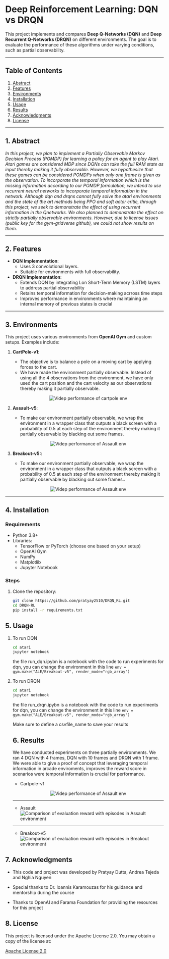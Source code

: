# **Deep Reinforcement Learning: DQN vs DRQN**

This project implements and compares **Deep Q-Networks (DQN)** and **Deep Recurrent Q-Networks (DRQN)** on different environments. The goal is to evaluate the performance of these algorithms under varying conditions, such as partial observability.

---

## **Table of Contents**
1. [Abstract](#abstract)
2. [Features](#features)
3. [Environments](#environments)
4. [Installation](#installation)
5. [Usage](#usage)
6. [Results](#results)
7. [Acknowledgments](#acknowledgments)
8. [License](#license)

---

## **1. Abstract** <a name="abstract">

_In this project, we plan to implement a Partially Observable Markov Decision Process (POMDP) for learning
a policy for an agent to play Atari. Atari games are considered MDP since DQNs can take the full RAM state as
input thereby making it fully observable. However, we hypothesize that these games can be considered POMDPs
when only one frame is given as the observation. To incorporate the temporal information which is the missing
information according to our POMDP formulation, we intend to use recurrent neural networks to incorporate
temporal information in the network. Although dqn and drqns cannot fully solve the atari environments and the
state of the art methods being PPO and soft actor critic, through this project, we seek to demonstrate
the effect of using recurrent information in the Qnetworks. We also planned to demonstrate the effect on strictly
partially observable environments. However, due to license issues (public key for the gym-gridverse github), we
could not show results on them._

---

## **2. Features** <a name="features">
- **DQN Implementation**:
  - Uses 3 convolutional layers.
  - Suitable for environments with full observability.
- **DRQN Implementation**:
  - Extends DQN by integrating Lon Short-Term Memory (LSTM) layers to address partial observability
  - Retains temporal information for decision-making acrross time steps
  - Improves performance in environments where maintaining an internal memory of previous states is crucial

---

## **3. Environments** <a name="environments">
This project uses various environments from **OpenAI Gym** and custom setups. Examples include:
1. **CartPole-v1**:
   - The objective is to balance a pole on a moving cart by applying forces to the cart.
   - We have made the environment partially observable. Instead of using all the 4 observations from the environment, we have only used the cart position and the cart velocity as our observations thereby making it partially observable.

    <p align="center">
         <img src="imgs/cartpole.gif" alt="Videp performance of cartpole env" />
    </p>

2. **Assault-v5**:
   - To make our environment partially observable, we wrap the environment in a wrapper class that outputs a black screen with a probability of 0.5 at each step of the environment thereby making it partially observable by blacking out some frames.
    <p align="center">
        <img src="imgs/assault_video.gif" alt="Videp performance of Assault env" />
    </p>

3. **Breakout-v5:**:
   - To make our environment partially observable, we wrap the environment in a wrapper class that outputs a black screen with a probability of 0.5 at each step of the environment thereby making it partially observable by blacking out some frames..
    <p align="center">
        <img src="imgs/breakout.gif" alt="Videp performance of Assault env" />
    </p>


---

## **4. Installation** <a name="installation">
### **Requirements**
- Python 3.8+
- Libraries:
  - TensorFlow or PyTorch (choose one based on your setup)
  - OpenAI Gym
  - NumPy
  - Matplotlib
  - Jupyter Notebook

### **Steps**
1. Clone the repository:
   ```bash
   git clone https://github.com/pratyay2510/DRQN_RL.git
   cd DRQN-RL
   pip install -r requirements.txt

## **5. Usage**
1. To run DQN
    ```bash
    cd atari
    jupyter notebook
    ```
    the file run_dqn.ipybn is a notebook with the code to run experiments for dqn, you can change the environment in this line
    `env = gym.make("ALE/Breakout-v5", render_mode="rgb_array") `

2. To run DRQN
    ```bash
    cd atari
    jupyter notebook
    ```
    the file run_drqn.ipybn is a notebook with the code to run experiments for dqn, you can change the environment in this line
    `env = gym.make("ALE/Breakout-v5", render_mode="rgb_array") `

    Make sure to define a csvfile_name to save your results

    ## **6. Results** <a name="results">

    We have conducted experiments on three partially environments. We ran 4 DQN with 4 frames, DQN with 10 frames and DRQN with 1 frame. We were able to give a proof of concept that leveraging temporal information in arcade enviroments, improves the reward score in scenarios were temporal information is crucial for performance. 

    - Cartpole-v1    
    <p align="center">
        <img src="imgs/cartpole_graph.png" alt="Videp performance of Assault env" />
    </p>

      ---
    - Assault 
     ![Comparison of evaluation reward with episodes in Assault environment](imgs/assault_graph.png)
     ---
    - Breakout-v5
     ![Comparison of evaluation reward with episodes in Breakout environment](imgs/breakout_graph.png)
    
    


## 7. Acknowledgments <a name="acknowledgments">

- This code and project was developed by Pratyay Dutta, Andrea Tejeda and Nghia Nguyen

- Special thanks to Dr. Ioannis Karamouzas for his guidance and mentorship during the course

- Thanks to OpenAI and Farama Foundation for providing the resources for this project

## 8. License <a name="license">

This project is licensed under the Apache License 2.0. You may obtain a copy of the license at:

[Apache License 2.0](https://www.apache.org/licenses/LICENSE-2.0)

